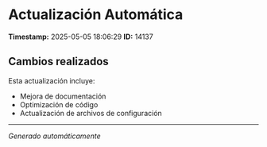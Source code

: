 # Actualización Automática

**Timestamp:** 2025-05-05 18:06:29
**ID:** 14137

## Cambios realizados

Esta actualización incluye:
- Mejora de documentación
- Optimización de código
- Actualización de archivos de configuración

---
*Generado automáticamente*
